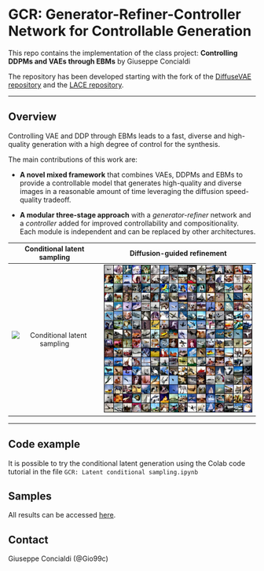 # GCR: Generator-Refiner-Controller Network for Controllable Generation

This repo contains the implementation of the class project: **Controlling DDPMs and VAEs through EBMs** by Giuseppe Concialdi

The repository has been developed starting with the fork of the [DiffuseVAE repository](https://github.com/kpandey008/DiffuseVAE) and the [LACE repository](https://github.com/NVlabs/LACE).

---
## Overview

Controlling VAE and DDP through EBMs leads to a fast, diverse and high-quality generation with a high degree of control for the synthesis.

The main contributions of this work are:

- **A novel mixed framework** that combines VAEs, DDPMs and EBMs to provide a controllable model that generates high-quality and diverse images in a reasonable amount of time leveraging the diffusion speed-quality tradeoff.

- **A modular three-stage approach** with a *generator-refiner* network and a *controller* added for improved controllability and compositionality. Each module is independent and can be replaced by other architectures.

| Conditional latent sampling | Diffusion-guided refinement  |
|:-------------: |:---------------:|
|![Conditional latent sampling](./assets/control0.gif)|![Diffusion guided refiniment](./assets/refinement0.png)|



---

## Code example
It is possible to try the conditional latent generation using the Colab code tutorial in the file `GCR: Latent conditional sampling.ipynb`


## Samples
All results can be accessed [here](https://drive.google.com/drive/folders/1FynpfNo702DPJEcbYadQuWozSsWmpx7S?usp=sharing).


## Contact
Giuseppe Concialdi (@Gio99c)
